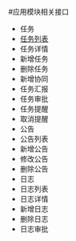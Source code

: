#应用模块相关接口
* 任务
 * [任务列表](./tasks.md)
 * 任务详情
 * 新增任务
 * 删除任务
 * 新增协同
 * 任务汇报
 * 任务审批
 * 任务提醒
 * 取消提醒
* 公告
 * 公告列表
 * 新增公告
 * 修改公告
 * 删除公告
* 日志
 * 日志列表
 * 日志详情
 * 新增日志
 * 删除日志
 * 日志审批